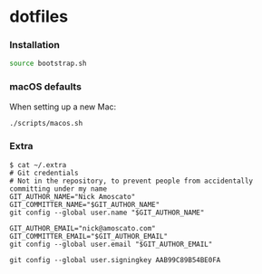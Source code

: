 # dotfiles

### Installation

```bash
source bootstrap.sh
```

### macOS defaults

When setting up a new Mac:

```bash
./scripts/macos.sh
```

### Extra

```
$ cat ~/.extra
# Git credentials
# Not in the repository, to prevent people from accidentally committing under my name
GIT_AUTHOR_NAME="Nick Amoscato"
GIT_COMMITTER_NAME="$GIT_AUTHOR_NAME"
git config --global user.name "$GIT_AUTHOR_NAME"

GIT_AUTHOR_EMAIL="nick@amoscato.com"
GIT_COMMITTER_EMAIL="$GIT_AUTHOR_EMAIL"
git config --global user.email "$GIT_AUTHOR_EMAIL"

git config --global user.signingkey AAB99C89B54BE0FA
```
